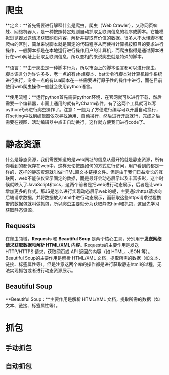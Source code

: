 # 爬虫

**定义：**首先需要进行解释什么是爬虫，爬虫（Web Crawler），又称网页蜘蛛、网络机器人，是一种按照特定规则自动抓取互联网信息的程序或脚本。它能模拟浏览器发送请求获取网页内容，解析并提取有价值的数据。很多人不太懂脚本和爬虫的区别，简单来说脚本就是固定的代码程序从而使得计算机按照目的要求进行操作，一般脚本都是在本地运行进行操作用户的计算机，而爬虫指得是通过脚本进行在web网址上获取互联网信息，所以变相的来说爬虫就是特殊的脚本。

**语言：**由于爬虫是一种脚本行为，所以市面上的脚本语言都可以进行爬虫，脚本语言分为许许多多，老一点的有shell脚本、bat命令行脚本对计算机操作系统进行执行，专业一点的有Lua脚本在一些需要进行原子性的操作中进行，而在目前使用web爬虫操作一般就会使用python语言。

**使用流程：**运行python首先需要python环境，在官网就可以进行下载，然后需要一个编辑器，市面上通用的就有PyCharm软件，有了这两个工具就可以写python代码进行爬虫操作了。注意：一般为了方便进行编写可以开启自动换行，在setting中找到编辑器依次寻找通用、自动换行，然后进行开启就行，完成之后需要在视图、活动编辑器中点击自动换行，这样就方便我们进行code了。

# 静态资源

什么是静态资源，我们需要知道的是web网址的信息从最开始就是静态资源，所有你看到的都保存在web中，这样无论按照如何的方式进行访问，用户看到的都是一样的，这样的静态资源就叫做HTML超文本链接文件。但是由于我们日益增长的互联网，web不能仅仅显示固定的数据，而是最好会动态展示以及丰富多彩，这个时候就映入了JavaScript和ccs，这两个前者是把web进行动态展示，后者是让web增加更多的样式。那JS是怎么进行实现动态展示web的呢，主要通过https请求向后端请求数据，并将数据放入html中进行动态展示，而获取这些https请求过程携带的数据包就叫做抓包，所以爬虫主要就分为获取静态html和抓包，这里先学习获取静态资源。

## Requests

在爬虫领域，**Requests** 和 **Beautiful Soup** 是两个核心工具，分别用于**发送网络请求获取数据**和**解析 HTML/XML 内容**。Requests的主要作用是发送 HTTP/HTTPS 请求，获取网页或 API 返回的内容（如 HTML、JSON 等）。Beautiful Soup的主要作用是解析 HTML/XML 文档，提取所需的数据（如文本、链接、标签属性等）。但是注意这两个库的操作都是进行获取静态html的过程，无法实现抓包或者进行动态资源展示。



## Beautiful Soup

**Beautiful Soup：**主要作用是解析 HTML/XML 文档，提取所需的数据（如文本、链接、标签属性等）。



# 抓包

## 手动抓包

## 自动抓包